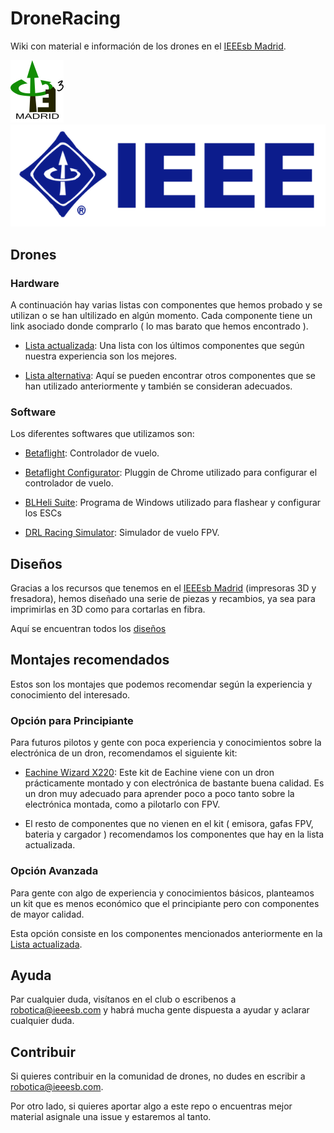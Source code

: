 # DroneRacing

Wiki con material e información de los drones en el [IEEEsb Madrid].

![img1](./art/logo_ieeesb.png)
![img1](./art/logo_ieee.png)

## Drones

### Hardware
A continuación hay varias listas con componentes que hemos probado y se utilizan o se han ultilizado en algún momento. Cada componente tiene un link asociado donde comprarlo ( lo mas barato que hemos encontrado ).

- [Lista actualizada]: Una lista con los últimos componentes que según nuestra experiencia son los mejores.

- [Lista alternativa]: Aquí se pueden encontrar otros componentes que se han utilizado anteriormente y también se consideran adecuados.

### Software
Los diferentes softwares que utilizamos son:

- [Betaflight]: Controlador de vuelo.

- [Betaflight Configurator]: Pluggin de Chrome utilizado para configurar el controlador de vuelo.

- [BLHeli Suite]: Programa de Windows utilizado para flashear y configurar los ESCs

- [DRL Racing Simulator]: Simulador de vuelo FPV.


## Diseños

Gracias a los recursos que tenemos en el [IEEEsb Madrid] (impresoras 3D y fresadora), hemos diseñado una serie de piezas y recambios, ya sea para imprimirlas en 3D como para cortarlas en fibra.

Aquí se encuentran todos los [diseños](https://www.thingiverse.com/groups/drones-ieeesb-madrid)

## Montajes recomendados
Estos son los montajes que podemos recomendar según la experiencia y conocimiento del interesado.

### Opción para Principiante

Para futuros pilotos y gente con poca experiencia y conocimientos sobre la electrónica de un dron, recomendamos el siguiente kit:

- [Eachine Wizard X220]: Este kit de Eachine viene con un dron prácticamente montado y con electrónica de bastante buena calidad. Es un dron muy adecuado para aprender poco a poco tanto sobre la electrónica montada, como a pilotarlo con FPV.

- El resto de componentes que no vienen en el kit ( emisora, gafas FPV, bateria y cargador ) recomendamos los componentes que hay en la lista actualizada.

### Opción Avanzada

Para gente con algo de experiencia y conocimientos básicos, planteamos un kit que es menos económico que el principiante pero con componentes de mayor calidad.

Esta opción consiste en los componentes mencionados anteriormente en la [Lista actualizada].

## Ayuda

Par cualquier duda, visítanos en el club o escribenos a [robotica@ieeesb.com](robotica@ieeesb.es) y habrá mucha gente dispuesta a ayudar y aclarar cualquier duda.

## Contribuir

Si quieres contribuir en la comunidad de drones, no dudes en escribir a [robotica@ieeesb.com](robotica@ieeesb.es).

Por otro lado, si quieres aportar algo a este repo o encuentras mejor material asignale una issue y estaremos al tanto.


[IEEEsb Madrid]:http://zion.ieeesb.etsit.upm.es/wordpress/
[Lista actualizada]:https://docs.google.com/spreadsheets/d/11xbO9QR8b9dTu2NLhS0VNQTLcp-GseFPAzBV0lm00yU/edit?usp=sharing
[Lista alternativa]:https://onedrive.live.com/view.aspx?resid=D2C968300E9CE412!437404&ithint=file%2cxlsx&app=Excel&authkey=!AJeY6JYaITbUhsk
[Betaflight]: https://github.com/betaflight/betaflight
[Betaflight Configurator]:https://github.com/betaflight/betaflight-configurator
[BLHeli Suite]:https://blhelisuite.wordpress.com/
[DRL Racing Simulator]:http://thedroneracingleague.com/simulator/
[Eachine Wizard X220]:http://www.banggood.com/Eachine-Wizard-X220-FPV-Racing-Drone-Blheli_S-F3-6DOF-2205-2300KV-Motors-5_8G-48CH-200MW-VTX-ARF-p-1085802.html?rmmds=search
